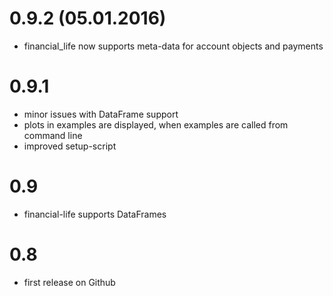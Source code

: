 # 0.9.2 (05.01.2016)
* financial_life now supports meta-data for account objects and payments

# 0.9.1
* minor issues with DataFrame support
* plots in examples are displayed, when examples are called from command line
* improved setup-script

# 0.9
* financial-life supports DataFrames

# 0.8
* first release on Github
